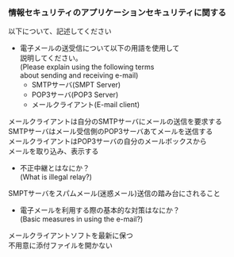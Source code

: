 ### 情報セキュリティのアプリケーションセキュリティに関する<br />
以下について、記述してください<br />

* 電子メールの送受信について以下の用語を使用して<br />
説明してください。<br />
(Please explain using the following terms<br /> 
about sending and receiving e-mail)<br />
	* SMTPサーバ(SMPT Server)
	* POP3サーバ(POP3 Server)
	* メールクライアント(E-mail client)

メールクライアントは自分のSMTPサーバにメールの送信を要求する<br />
SMTPサーバはメール受信側のPOP3サーバあてメールを送信する<br />
メールクライアントはPOP3サーバの自分のメールボックスから<br />
メールを取り込み、表示する

* 不正中継とはなにか？<br />
(What is illegal relay?)<br />

SMPTサーバをスパムメール(迷惑メール)送信の踏み台にされること<br />

* 電子メールを利用する際の基本的な対策はなにか？<br />
(Basic measures in using the e-mail?)<br />

メールクライアントソフトを最新に保つ<br />
不用意に添付ファイルを開かない<br />

